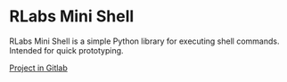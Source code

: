 # RLabs Mini Shell

RLabs Mini Shell is a simple Python library for executing shell commands. Intended for quick prototyping.  

[Project in Gitlab](https://gitlab.com/romanlabs/public/rlabs-mini-shell)

